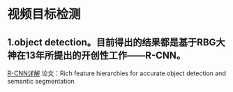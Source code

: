 # 视频目标检测

## 1.object detection。目前得出的结果都是基于RBG大神在13年所提出的开创性工作——R-CNN。
[R-CNN详解](https://zhuanlan.zhihu.com/p/22287237)
论文：Rich feature hierarchies for accurate object detection and semantic segmentation

